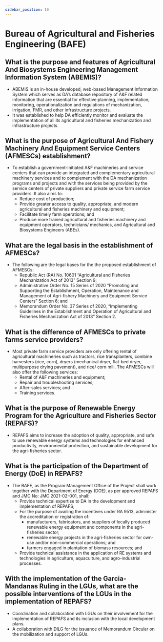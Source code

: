 ```yaml
---
sidebar_position: 10
---
```


# Bureau of Agricultural and Fisheries Engineering (BAFE)

## What is the purpose and features of Agricultural And Biosystems Engineering Management Information System (ABEMIS)?

- ABEMIS is an in-house developed, web-based Management Information System which serves as DA’s database repository of A&F related information that are essential for effective planning, implementation, monitoring, operationalization and regulations of mechanization, irrigation, FMR, and other infrastructure projects.
- It was established to help DA efficiently monitor and evaluate the implementation of all its agricultural and fisheries mechanization and infrastructure projects.

## What is the purpose of Agricultural And Fishery Machinery And Equipment Service Centers (AFMESCs) establishment?

- To establish a government-initiated A&F machineries and service centers that can provide an integrated and complementary agricultural machinery services and to complement with the DA mechanization programs and projects and with the services being provided by the service centers of private suppliers and private service farm service providers. It also aims to:
  - Reduce cost of production;
  - Provide greater access to quality, appropriate, and modern agricultural and fisheries machinery and equipment;
  - Facilitate timely farm operations; and
  - Produce more trained agricultural and fisheries machinery and equipment operators, technicians/ mechanics, and Agricultural and Biosystems Engineers (ABEs).
  
## What are the legal basis in the establishment of AFMESCs?

- The following are the legal bases for the the proposed establishment of AFMESCs:
  - Republic Act (RA) No. 10601 “Agricultural and Fisheries Mechanization Act of 2013” Section 9;
  - Administrative Order No. 15 Series of 2020 “Promoting and Supporting the Establishment, Operation, Maintenance and Management of Agri-fishery Machinery and Equipment Service Centers” Section 6; and
  - Memorandum Order No. 37 Series of 2020, “Implementing Guidelines in the Establishment and Operation of Agricultural and Fisheries Mechanization Act of 2013” Section 2.


## What is the difference of AFMESCs to private farms service providers?

- Most private farm service providers are only offering rental of agricultural machineries such as tractors, rice transplanters, combine harvesters (rice, corn), dryers (mechanical dryer, flat-bed dryer, multipurpose drying pavement), and rice/ corn mill. The AFMESCs will also offer the following services:
  - Rental of A&F machineries and equipment;
  - Repair and troubleshooting services;
  - After-sales services; and
  - Training services.
  
## What is the purpose of  Renewable Energy Program for the Agriculture and Fisheries Sector (REPAFS)?

- REPAFS aims to increase the adoption of quality, appropriate, and safe to use renewable energy systems and technologies for enhanced productivity, environmental protection, and sustainable development for the agri-fisheries sector.

## What is the participation of the Department of Energy (DoE) in REPAFS?

- The BAFE, as the Program Management Office of the Project shall work together with the  Department of Energy (DOE), as per approved REPAFS and JMC No: JMC 2021-02-001, shall:
  - Provide technical expertise to DA in the development and implementation of REPAFS;
  - For the purpose of availing the incentives under RA 9513, administer the accreditation or registration of:
    - manufacturers, fabricators, and suppliers of locally produced renewable energy equipment and components in the agri-fisheries sector;
    - renewable energy projects in the agri-fisheries sector for own-use and/or non-commercial operations; and
    - farmers engaged in plantation of biomass resources; and
  - Provide technical assistance in the application of RE systems and technologies in agriculture, aquaculture, and agro-industrial processes.
  
## With the implementation of the Garcia-Mandanas Ruling in the LGUs, what are the possible interventions of the LGUs in the implementation of REPAFS?

- Coordination and collaboration with LGUs on their involvement for the implementation of REPAFS and its inclusion with the local development plans.
- A collaboration with DILG for the issuance of Memorandum Circular on the mobilization and support of LGUs.


